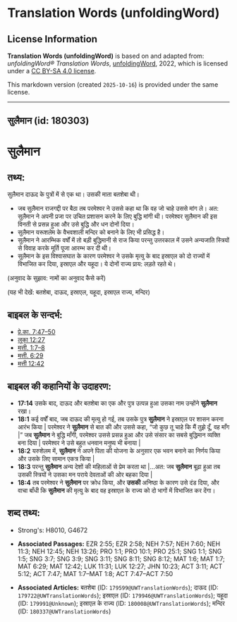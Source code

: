 # Translation Words (unfoldingWord)

## License Information

**Translation Words (unfoldingWord)** is based on and adapted from: _unfoldingWord® Translation Words_, [unfoldingWord](https://unfoldingword.org/utw), 2022, which is licensed under a [CC BY-SA 4.0 license](https://creativecommons.org/licenses/by-sa/4.0/legalcode.en).

This markdown version (created `2025-10-16`) is provided under the same license.



--------------------------------

## सुलैमान (id: 180303)

सुलैमान
=======

तथ्य:
-----

सुलैमान दाऊद के पुत्रों में से एक था। उसकी माता बतशेबा थी।

* जब सुलैमान राजगद्दी पर बैठा तब परमेश्वर ने उससे कहा था कि वह जो चाहे उससे मांग ले। अत: सुलैमान ने अपनी प्रजा पर उचित प्रशासन करने के लिए बुद्धि मांगी थी। परमेश्वर सुलैमान की इस विनती से प्रसन्न हुआ और उसे बुद्धि और धन दोनों दिया।
* सुलैमान यरूशलेम के वैभवशाली मन्दिर को बनाने के लिए भी प्रसिद्ध है।
* सुलैमान ने आरम्भिक वर्षों में तो बड़ी बुद्धिमानी से राज किया परन्तु उत्तरकाल में उसने अन्यजाति स्त्रियों से विवाह करके मूर्ति पूजा आरम्भ कर दी थी।
* सुलैमान के इस विश्वासघात के कारण परमेश्वर ने उसके मृत्यु के बाद इस्राएल को दो राज्यों में विभाजित कर दिया, इस्राएल और यहूदा। ये दोनों राज्य प्राय: लड़ते रहते थे।

(अनुवाद के सुझाव: नामों का अनुवाद कैसे करें)

(यह भी देखें: बतशेबा, दाऊद, इस्राएल, यहूदा, इस्राएल राज्य, मन्दिर)

बाइबल के सन्दर्भ:
-----------------

* [प्रे.का. 7:47–50](https://ref.ly/Acts7:47-Acts7:50)
* [लूका 12:27](https://ref.ly/Luke12:27)
* [मत्ती. 1:7–8](https://ref.ly/Matt1:7-Matt1:8)
* [मत्ती. 6:29](https://ref.ly/Matt6:29)
* [मत्ती 12:42](https://ref.ly/Matt12:42)

बाइबल की कहानियों के उदाहरण:
----------------------------

* **17:14** उसके बाद, दाऊद और बतशेबा का एक और पुत्र उत्पन्न हुआ उसका नाम उन्होंने **सुलैमान** रखा।
* **18:1** कई वर्षों बाद, जब दाऊद की मृत्यु हो गई, तब उसके पुत्र **सुलैमान** ने इस्राएल पर शासन करना आरंभ किया \| परमेश्वर ने **सुलैमान** से बात की और उससे कहा, “जो कुछ तू चाहे कि मैं तुझे दूँ, वह माँग \|” जब **सुलैमान** ने बुद्धि माँगी, परमेश्वर उससे प्रसन्न हुआ और उसे संसार का सबसे बुद्धिमान व्यक्ति बना दिया \| परमेश्वर ने उसे बहुत धनवान मनुष्य भी बनाया \|
* **18:2** यरुशेलम में, **सुलैमान** ने अपने पिता की योजना के अनुसार एक भवन बनाने का निर्णय किया और उसके लिए सामान एकत्र किया \|
* **18:3** परन्तु **सुलैमान** अन्य देशों की महिलाओं से प्रेम करता था \|...अत: जब **सुलैमान** बूढ़ा हुआ तब उसकी स्त्रियों ने उसका मन पराये देवताओं की ओर बहका दिया \|
* **18:4** तब परमेश्वर ने **सुलैमान** पर क्रोध किया, और **उसकी** अनिष्ठा के कारण उसे दंड दिया, और वाचा बाँधी कि **सुलैमान** की मृत्यु के बाद वह इस्राएल के राज्य को दो भागों में विभाजित कर देंगा।

शब्द तथ्य:
----------

* Strong's: H8010, G4672

* **Associated Passages:** EZR 2:55; EZR 2:58; NEH 7:57; NEH 7:60; NEH 11:3; NEH 12:45; NEH 13:26; PRO 1:1; PRO 10:1; PRO 25:1; SNG 1:1; SNG 1:5; SNG 3:7; SNG 3:9; SNG 3:11; SNG 8:11; SNG 8:12; MAT 1:6; MAT 1:7; MAT 6:29; MAT 12:42; LUK 11:31; LUK 12:27; JHN 10:23; ACT 3:11; ACT 5:12; ACT 7:47; MAT 1:7–MAT 1:8; ACT 7:47–ACT 7:50
* **Associated Articles:** बतशेबा (ID: `179599@UWTranslationWords`); दाऊद (ID: `179722@UWTranslationWords`); इस्राएल (ID: `179946@UWTranslationWords`); यहूदा (ID: `179991@Unknown`); इस्राएल के राज्य (ID: `180008@UWTranslationWords`); मन्दिर (ID: `180337@UWTranslationWords`)

